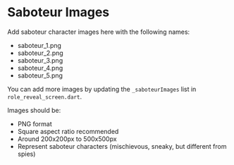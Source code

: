 # Saboteur Images

Add saboteur character images here with the following names:
- saboteur_1.png
- saboteur_2.png  
- saboteur_3.png
- saboteur_4.png
- saboteur_5.png

You can add more images by updating the `_saboteurImages` list in `role_reveal_screen.dart`.

Images should be:
- PNG format
- Square aspect ratio recommended  
- Around 200x200px to 500x500px
- Represent saboteur characters (mischievous, sneaky, but different from spies)
